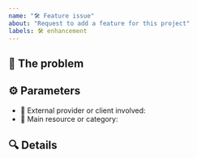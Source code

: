 ```yaml
---
name: "🛠 Feature issue"
about: "Request to add a feature for this project"
labels: 🛠 enhancement
---
```


## 🎯 The problem

<!-- Briefly describe the issue you want to see added to Backend. -->

## ⚙ Parameters

<!-- Use **option** for checked options -->

-   🤝 External provider or client involved:
-   📡 Main resource or category:

## 🔍 Details

<!-- If necessary, describe the feature you want to see added in more detail. -->
